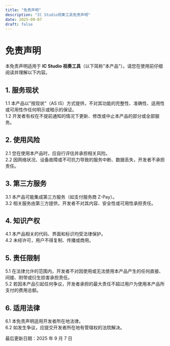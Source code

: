 ```yaml
---
title: "免责声明"
description: "IC Studio视奏工具免责声明"
date: 2025-09-07
draft: false
---
```


# 免责声明

本免责声明适用于 **IC Studio 视奏工具**（以下简称"本产品"）。请您在使用前仔细阅读并理解以下内容。

## 1. 服务现状
1.1 本产品以"按现状"（AS IS）方式提供，不对其功能的完整性、准确性、适用性或可用性作任何明示或暗示的保证。  
1.2 开发者有权在不提前通知的情况下更新、修改或中止本产品的部分或全部服务。  

## 2. 使用风险
2.1 您在使用本产品时，应自行评估并承担相关风险。  
2.2 因网络状况、设备故障或不可抗力导致的服务中断、数据丢失，开发者不承担责任。  

## 3. 第三方服务
3.1 本产品可能集成第三方服务（如支付服务商 Z-Pay）。  
3.2 相关服务由第三方提供，开发者不对其内容、安全性或可用性承担责任。  

## 4. 知识产权
4.1 本产品相关的代码、界面和标识均受法律保护。  
4.2 未经许可，用户不得复制、传播或商用。  

## 5. 责任限制
5.1 在法律允许的范围内，开发者不对因使用或无法使用本产品产生的任何直接、间接、附带或衍生损害承担责任。  
5.2 若因本产品引起任何争议，开发者承担的最大责任不超过用户为使用本产品所支付的费用总额。  

## 6. 适用法律
6.1 本免责声明适用开发者所在地法律。  
6.2 如发生争议，应提交开发者所在地有管辖权的法院解决。  

最后更新日期：2025 年 9 月 7 日
